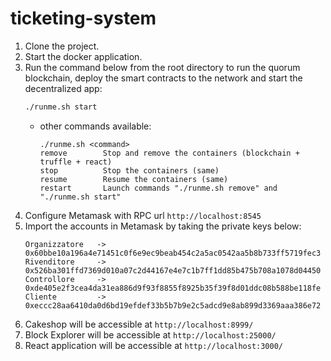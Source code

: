 # ticketing-system
1. Clone the project.
2. Start the docker application.
3. Run the command below from the root directory to run the quorum blockchain, deploy the smart contracts to the network and start the decentralized app:
    ```sh
    ./runme.sh start
    ```
   - other commands available:
       ```
      ./runme.sh <command>
      remove        Stop and remove the containers (blockchain + truffle + react)
      stop          Stop the containers (same)
      resume        Resume the containers (same)
      restart       Launch commands "./runme.sh remove" and "./runme.sh start"
        ``` 
4. Configure Metamask with RPC url `http://localhost:8545`
5. Import the accounts in Metamask by taking the private keys below:
    ```
    Organizzatore   -> 0x60bbe10a196a4e71451c0f6e9ec9beab454c2a5ac0542aa5b8b733ff5719fec3
    Rivenditore     -> 0x526ba301ffd7369d010a07c2d44167e4e7c1b7ff1dd85b475b708a1078d04450
    Controllore     -> 0xde405e2f3cea4da31ea886d9f93f8855f8925b35f39f8d01ddc08b588be118fe
    Cliente         -> 0xeccc28aa6410da0d6bd19efdef33b5b7b9e2c5adcd9e8ab899d3369aaa386e72
    ```
6. Cakeshop will be accessible at `http://localhost:8999/`
7. Block Explorer will be accessible at `http://localhost:25000/`
8. React application will be accessible at `http://localhost:3000/`
